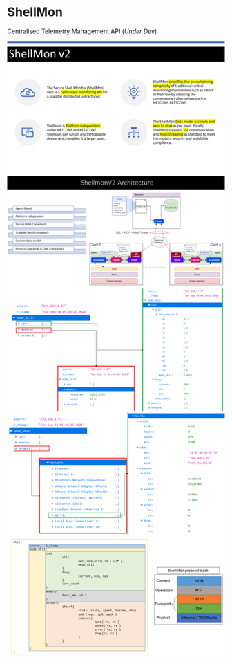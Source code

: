 # ShellMon
Centralised Telemetry Management API (_Under Dev_)

![](figs/presentation/Slide2.PNG)
![](figs/presentation/Slide3.PNG)
![](figs/presentation/Slide4.PNG)
![](figs/presentation/Slide5.PNG)
![](figs/presentation/Slide6.PNG)
